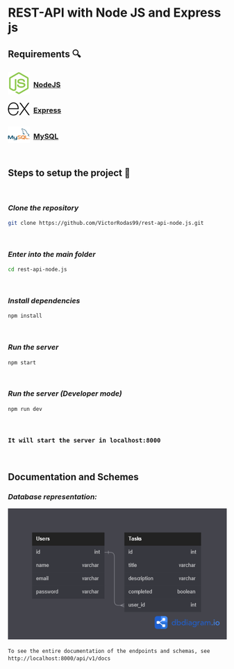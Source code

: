 <style>
    .requirements-container {
        style="display: flex;
        flex-direction: column;gap: .5rem"
    }

    .requirements-items {
        display: flex;
        align-items: center;
        gap: .5rem
    }
</style>

# REST-API with Node JS and Express js

## **Requirements** :mag:
<div class="requirements-container">

<div class="requirements-items">
    <img src="./docs/imgs/node-js.png" width="10%">
    <h3>
        <a href="https://nodejs.org/en/">NodeJS</a>
    </h3>
</div>

<div class="requirements-items">
    <img src="./docs/imgs/express-js-icon.png" width="10%">
    <h3>
        <a href="https://expressjs.com/es/">Express</a>
    </h3>
</div>

<div class="requirements-items">
    <img src="./docs/imgs/mysql-icon.png" width="10%">
    <h3>
        <a href="https://dev.mysql.com/doc/">MySQL</a>
    </h3>
</div>

</div>

<br>

## **Steps to setup the project** :rocket:

<br>

### __*Clone the repository*__
```bash
git clone https://github.com/VictorRodas99/rest-api-node.js.git
```

<br>

### __*Enter into the main folder*__
```bash
cd rest-api-node.js
```

<br>

### __*Install dependencies*__
```bash
npm install
```

<br>

### __*Run the server*__
```bash
npm start
```

<br>

### __*Run the server (Developer mode)*__
```bash
npm run dev
```

<br>

### __`It will start the server in localhost:8000`__

<br>

## __Documentation and Schemes__

### __*Database representation:*__
<img src="./docs/scheme.png">

`To see the entire documentation of the endpoints and schemas, see http://localhost:8000/api/v1/docs`